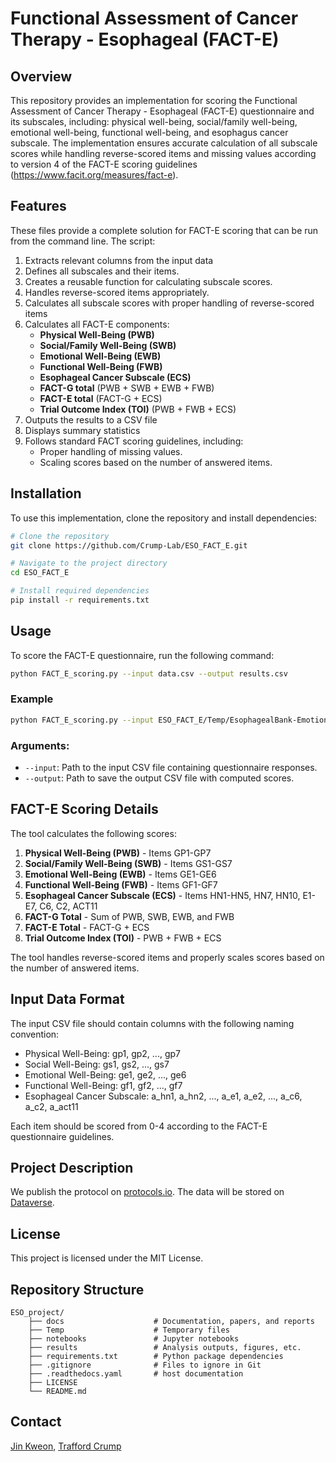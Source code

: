 # Functional Assessment of Cancer Therapy - Esophageal (FACT-E)

## Overview
This repository provides an implementation for scoring the Functional Assessment of Cancer Therapy - Esophageal (FACT-E) questionnaire and its subscales, including: physical well-being, social/family well-being, emotional well-being, functional well-being, and esophagus cancer subscale. The implementation ensures accurate calculation of all subscale scores while handling reverse-scored items and missing values according to version 4 of the FACT-E scoring guidelines (https://www.facit.org/measures/fact-e).

## Features
These files provide a complete solution for FACT-E scoring that can be run from the command line. The script:
1. Extracts relevant columns from the input data
2. Defines all subscales and their items.
3. Creates a reusable function for calculating subscale scores.
4. Handles reverse-scored items appropriately.
5. Calculates all subscale scores with proper handling of reverse-scored items
6. Calculates all FACT-E components:
   - **Physical Well-Being (PWB)**
   - **Social/Family Well-Being (SWB)**
   - **Emotional Well-Being (EWB)**
   - **Functional Well-Being (FWB)**
   - **Esophageal Cancer Subscale (ECS)**
   - **FACT-G total** (PWB + SWB + EWB + FWB)
   - **FACT-E total** (FACT-G + ECS)
   - **Trial Outcome Index (TOI)** (PWB + FWB + ECS)
7. Outputs the results to a CSV file
8. Displays summary statistics
9. Follows standard FACT scoring guidelines, including:
   - Proper handling of missing values.
   - Scaling scores based on the number of answered items.

## Installation
To use this implementation, clone the repository and install dependencies:

```bash
# Clone the repository
git clone https://github.com/Crump-Lab/ESO_FACT_E.git

# Navigate to the project directory
cd ESO_FACT_E

# Install required dependencies
pip install -r requirements.txt
```

## Usage
To score the FACT-E questionnaire, run the following command:

```bash
python FACT_E_scoring.py --input data.csv --output results.csv
```

### Example

```bash
python FACT_E_scoring.py --input ESO_FACT_E/Temp/EsophagealBank-EmotionalDistress_DATA_2025-02-13_1201.csv --output ESO_FACT_E/Temp/results.csv
```

### Arguments:
- `--input`: Path to the input CSV file containing questionnaire responses.
- `--output`: Path to save the output CSV file with computed scores.

## FACT-E Scoring Details

The tool calculates the following scores:

1. **Physical Well-Being (PWB)** - Items GP1-GP7
2. **Social/Family Well-Being (SWB)** - Items GS1-GS7
3. **Emotional Well-Being (EWB)** - Items GE1-GE6
4. **Functional Well-Being (FWB)** - Items GF1-GF7
5. **Esophageal Cancer Subscale (ECS)** - Items HN1-HN5, HN7, HN10, E1-E7, C6, C2, ACT11
6. **FACT-G Total** - Sum of PWB, SWB, EWB, and FWB
7. **FACT-E Total** - FACT-G + ECS
8. **Trial Outcome Index (TOI)** - PWB + FWB + ECS

The tool handles reverse-scored items and properly scales scores based on the number of answered items.

## Input Data Format

The input CSV file should contain columns with the following naming convention:
- Physical Well-Being: gp1, gp2, ..., gp7
- Social Well-Being: gs1, gs2, ..., gs7
- Emotional Well-Being: ge1, ge2, ..., ge6
- Functional Well-Being: gf1, gf2, ..., gf7
- Esophageal Cancer Subscale: a_hn1, a_hn2, ..., a_e1, a_e2, ..., a_c6, a_c2, a_act11

Each item should be scored from 0-4 according to the FACT-E questionnaire guidelines.

## Project Description
We publish the protocol on [protocols.io](https://www.protocols.io/workspaces/crump-lab). The data will be stored on [Dataverse](https://borealisdata.ca/dataverse/crump_lab). 

## License
This project is licensed under the MIT License.

## Repository Structure

    ESO_project/ 
        ├── docs                    # Documentation, papers, and reports 
        ├── Temp                    # Temporary files
        ├── notebooks               # Jupyter notebooks 
        ├── results                 # Analysis outputs, figures, etc. 
        ├── requirements.txt        # Python package dependencies
        ├── .gitignore              # Files to ignore in Git
        ├── .readthedocs.yaml       # host documentation
        ├── LICENSE
        └── README.md

## Contact
[Jin Kweon](mailto:jin.kweon@mail.mcgill.ca), [Trafford Crump](mailto:trafford.crump@mcgill.ca)
